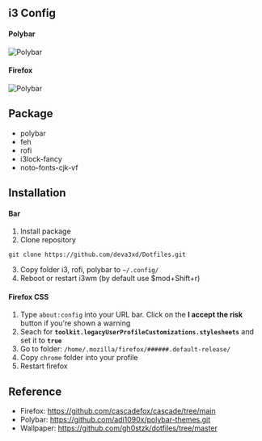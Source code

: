 
## i3 Config

#### Polybar
![Polybar](https://github.com/deva3xd/config/blob/main/screenshot/polybar.png?raw=true)

#### Firefox
![Polybar](https://github.com/deva3xd/config/blob/main/screenshot/firefox.png?raw=true)

## Package

- polybar
- feh
- rofi
- i3lock-fancy
- noto-fonts-cjk-vf

## Installation

#### Bar
1. Install package
2. Clone repository
```
git clone https://github.com/deva3xd/Dotfiles.git
```
3. Copy folder i3, rofi, polybar to `~/.config/`
4. Reboot or restart i3wm (by default use $mod+Shift+r)

#### Firefox CSS
1. Type `about:config` into your URL bar. Click on the **I accept the risk** button if you're shown a warning
2. Seach for **`toolkit.legacyUserProfileCustomizations.stylesheets`** and set it to **`true`**
3. Go to folder: `/home/.mozilla/firefox/######.default-release/`
4. Copy `chrome` folder into your profile
5. Restart firefox

## Reference

- Firefox: https://github.com/cascadefox/cascade/tree/main
- Polybar: https://github.com/adi1090x/polybar-themes.git
- Wallpaper: https://github.com/gh0stzk/dotfiles/tree/master
